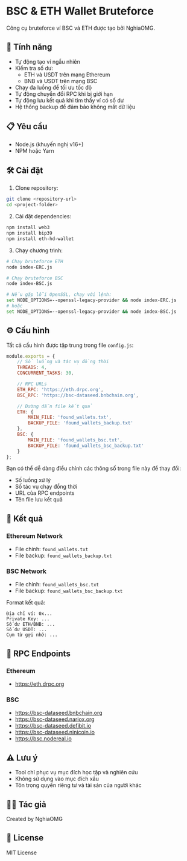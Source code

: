 # BSC & ETH Wallet Bruteforce

Công cụ bruteforce ví BSC và ETH được tạo bởi NghiaOMG.

## 🚀 Tính năng

- Tự động tạo ví ngẫu nhiên
- Kiểm tra số dư:
  - ETH và USDT trên mạng Ethereum
  - BNB và USDT trên mạng BSC
- Chạy đa luồng để tối ưu tốc độ
- Tự động chuyển đổi RPC khi bị giới hạn
- Tự động lưu kết quả khi tìm thấy ví có số dư
- Hệ thống backup để đảm bảo không mất dữ liệu

## 📋 Yêu cầu

- Node.js (khuyến nghị v16+)
- NPM hoặc Yarn

## 🛠️ Cài đặt

1. Clone repository:
```bash
git clone <repository-url>
cd <project-folder>
```

2. Cài đặt dependencies:
```bash
npm install web3
npm install bip39
npm install eth-hd-wallet
```

3. Chạy chương trình:
```bash
# Chạy bruteforce ETH
node index-ERC.js

# Chạy bruteforce BSC
node index-BSC.js

# Nếu gặp lỗi OpenSSL, chạy với lệnh:
set NODE_OPTIONS=--openssl-legacy-provider && node index-ERC.js
# hoặc
set NODE_OPTIONS=--openssl-legacy-provider && node index-BSC.js
```

## ⚙️ Cấu hình

Tất cả cấu hình được tập trung trong file `config.js`:

```javascript
module.exports = {
    // Số luồng và tác vụ đồng thời
    THREADS: 4,
    CONCURRENT_TASKS: 30,

    // RPC URLs
    ETH_RPC: 'https://eth.drpc.org',
    BSC_RPC: 'https://bsc-dataseed.bnbchain.org',

    // Đường dẫn file kết quả
    ETH: {
        MAIN_FILE: 'found_wallets.txt',
        BACKUP_FILE: 'found_wallets_backup.txt'
    },
    BSC: {
        MAIN_FILE: 'found_wallets_bsc.txt',
        BACKUP_FILE: 'found_wallets_bsc_backup.txt'
    }
};
```

Bạn có thể dễ dàng điều chỉnh các thông số trong file này để thay đổi:
- Số luồng xử lý
- Số tác vụ chạy đồng thời
- URL của RPC endpoints
- Tên file lưu kết quả

## 📝 Kết quả

### Ethereum Network
- File chính: `found_wallets.txt`
- File backup: `found_wallets_backup.txt`

### BSC Network
- File chính: `found_wallets_bsc.txt`
- File backup: `found_wallets_bsc_backup.txt`

Format kết quả:
```
Địa chỉ ví: 0x...
Private Key: ...
Số dư ETH/BNB: ...
Số dư USDT: ...
Cụm từ gợi nhớ: ...
```

## 🔄 RPC Endpoints

### Ethereum
- https://eth.drpc.org

### BSC
- https://bsc-dataseed.bnbchain.org
- https://bsc-dataseed.nariox.org
- https://bsc-dataseed.defibit.io
- https://bsc-dataseed.ninicoin.io
- https://bsc.nodereal.io

## ⚠️ Lưu ý

- Tool chỉ phục vụ mục đích học tập và nghiên cứu
- Không sử dụng vào mục đích xấu
- Tôn trọng quyền riêng tư và tài sản của người khác

## 👨‍💻 Tác giả

Created by NghiaOMG

## 📄 License

MIT License